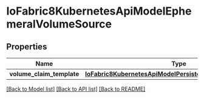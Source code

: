 # IoFabric8KubernetesApiModelEphemeralVolumeSource

## Properties
Name | Type | Description | Notes
------------ | ------------- | ------------- | -------------
**volume_claim_template** | [**IoFabric8KubernetesApiModelPersistentVolumeClaimTemplate**](IoFabric8KubernetesApiModelPersistentVolumeClaimTemplate.md) |  | [optional] 

[[Back to Model list]](../README.md#documentation-for-models) [[Back to API list]](../README.md#documentation-for-api-endpoints) [[Back to README]](../README.md)

